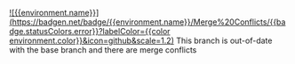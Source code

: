 [![{{environment.name}}](https://badgen.net/badge/{{environment.name}}/Merge%20Conflicts/{{badge.statusColors.error}}?labelColor={{color environment.color}}&icon=github&scale=1.2)]({{prdeployPortalUrl}}/{{owner}}/{{repo}}?environment={{environment.name}} 'Open the queue')
This branch is out-of-date with the base branch and there are merge conflicts
